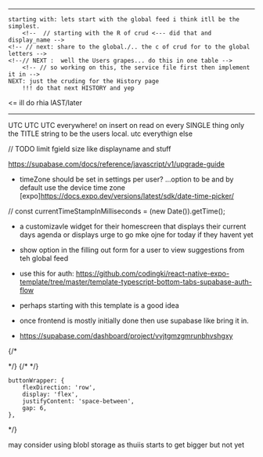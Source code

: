 
*****
<!-- *** WE ARE NOW READY TO START IMPLEMENTING REAL DATA -->
    starting with: lets start with the global feed i think itll be the simplest.
        <!--  // starting with the R of crud <--- did that and display_name -->
    <!-- // next: share to the global./.. the c of crud for to the global letters -->
    <!--// NEXT :  well the Users grapes... do this in one table -->
        <!-- // so working on this, the service file first then implement it in -->
    NEXT: just the cruding for the History page
        !!! do that next HISTORY and yep
<!-- ** and SET up the last setting pages- "about Grapes" --> <= ill do rhia lAST/later
*****
<!-- !!! All tHE "TODO"s throughout the src -->
<!-- ! go through and findf and remove ALL the stuff thats unused like files and parts and also uninstall any unused packages -->

UTC UTC UTC everywhere!
on insert on read on every SINGLE thing
only the TITLE string to be the users local. utc everythign else

<!-- * ive begun setting up the context but not quite in use -->

<!-- remove crufdt and unused files -->

<!-- TODO maybe add CHECK contrainst to the grapes tables and stuff to not let it be too long and also contraints inside the TextINputs inhere -->

<!-- Maybe eventually for placeholder while wiating history to load: https://www.npmjs.com/package/react-native-easy-content-loader -->

<!-- TODO: go back in to grapes superbase and chage back the auth config that requiresd new users to confirm their email address before first login... AND THE CHANGE-EMAIL confirmation to be changed in Providers settings.
for  now i turned that off for testing -->

<!-- TODO to set up the subscribing to new posts... use https://supabase.com/docs/reference/javascript/subscribe -->

<!-- TODO: add a username field for during signup -->

<!-- TODO: will need to add approp RLS to supabase tables -->

<!-- TODO [future]: in top right header of grape_id page, have a button to save the day and it can export somewhere or better yet, Have it become a widget on their os... somehting... -->
<!-- * like an addToHomeScreen fucntion -->

<!-- !!!!!*************************** -->
<!-- TODO convert the site/redirect URLs to hold what im hosted on for when a password is changed .. or maybe not bc it still needs a confirm for ONLY the new one which is kind of nice if personno longer can access tehri old one..-->
<!-- ! Consider setting up a custom SMTP server for better email deliverability on your project "grapes-backend" (vvjtgmzgmrunbhvshgxy). Check our Production Readiness guide: https://supabase.com/docs/guides/platform/going-into-prod -->

// TODO limit fgield size like displayname and stuff 


<!-- TODO: convert the supabase sdk from v1 -> v2 -->
https://supabase.com/docs/reference/javascript/v1/upgrade-guide
<!--  TODO handle a user trying to ppick a userName that already exists -->


- timeZone should be set in settings per user? ...option to be and by default use the device time zone
[expo]https://docs.expo.dev/versions/latest/sdk/date-time-picker/

// const currentTimeStampInMilliseconds = (new Date()).getTime();

- a customizavle widget for their homescreen that displays their current days agenda or displays urge to go mke ojne for today if they havent yet


- show option in the filling out form for a user to view suggestions from teh global feed

- use this for auth:
https://github.com/codingki/react-native-expo-template/tree/master/template-typescript-bottom-tabs-supabase-auth-flow
- perhaps starting with this template is a good idea

- once frontend is mostly initially done then use supabase like bring it in.
- https://supabase.com/dashboard/project/vvjtgmzgmrunbhvshgxy



{/* <Link href="/Edit">
<FontAwesome name="edit" size={20} color="#4E1E66" />
</Link> */}
{/*  <Link href="/share">
<FontAwesome name="share-square" size={20} color="#4E1E66" />
</Link> */}

    buttonWrapper: {
        flexDirection: 'row',
        display: 'flex',
        justifyContent: 'space-between',
        gap: 6,
    },


*/}





may consider using blobl storage as thuiis starts to get bigger but not yet